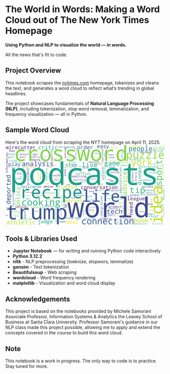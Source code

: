 # The World in Words: Making a Word Cloud out of The New York Times Homepage

**Using Python and NLP to visualize the world — in words.**

All the news that's fit to code.

## Project Overview

This notebook scrapes the [nytimes.com](https://www.nytimes.com) homepage, tokenizes and cleans the text, 
and generates a word cloud to reflect what’s trending in global headlines.

The project showcases fundamentals of **Natural Language Processing (NLP)**, including tokenization, stop 
word removal, lemmatization, and frequency visualization — all in Python.

## Sample Word Cloud
Here's the word cloud from scraping the NYT homepage on April 11, 2025.
![NYT Word Cloud](nyt_wordcloud.png)

## Tools & Libraries Used
- **Jupyter Notebook** — for writing and running Python code interactively
- **Python 3.12.2**
- **nltk** - NLP preprocessing (toeknize, stopwors, lemmatize)
- **gensim** - Text tokenization
- **Beautifulsoup** - Web scraping
- **wordcloud** - Word frequency rendering
- **matplotlib** - Visualization and word cloud display

## Acknowledgements

This project is based on the notebooks provided by Michele Samorani Associate Professor, Information Systems & Analytics
the Leavey School of Business at Santa Clara University. Professor Samorani's guidance in our NLP class made this project 
possible, allowing me to apply and extend the concepts covered in the course to build this word cloud.

## Note
This notebook is a work in progress. The only way to code is to practice. Stay tuned for more.
